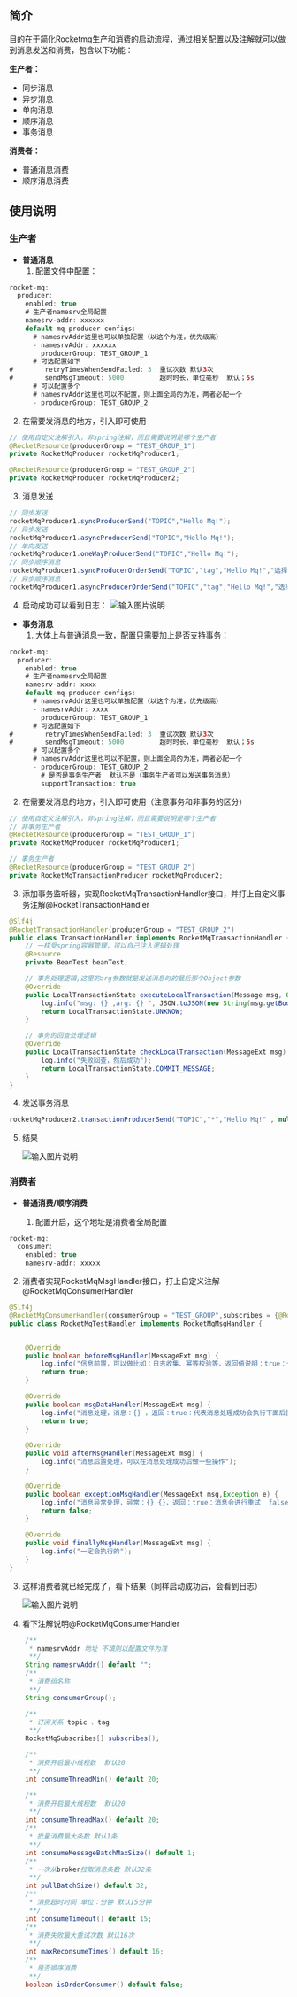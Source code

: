 ## 简介

目的在于简化Rocketmq生产和消费的启动流程，通过相关配置以及注解就可以做到消息发送和消费，包含以下功能：

**生产者：**
  - 同步消息
  - 异步消息
  - 单向消息
  - 顺序消息
  - 事务消息

**消费者：**
  - 普通消息消费
  - 顺序消息消费

## 使用说明

### 生产者

- **普通消息**
  1. 配置文件中配置：

```Java
rocket-mq:
  producer:
    enabled: true
    # 生产者namesrv全局配置
    namesrv-addr: xxxxxx
    default-mq-producer-configs:
      # namesrvAddr这里也可以单独配置（以这个为准，优先级高）
      - namesrvAddr: xxxxxx
        producerGroup: TEST_GROUP_1
      # 可选配置如下
#        retryTimesWhenSendFailed: 3  重试次数 默认3次
#        sendMsgTimeout: 5000         超时时长，单位毫秒  默认；5s
      # 可以配置多个
      # namesrvAddr这里也可以不配置，则上面全局的为准，两者必配一个
      - producerGroup: TEST_GROUP_2
```
  2. 在需要发消息的地方，引入即可使用

```Java
// 使用自定义注解引入，非spring注解，而且需要说明是哪个生产者
@RocketResource(producerGroup = "TEST_GROUP_1")
private RocketMqProducer rocketMqProducer1;

@RocketResource(producerGroup = "TEST_GROUP_2")
private RocketMqProducer rocketMqProducer2;

```
  3. 消息发送

```Java
// 同步发送
rocketMqProducer1.syncProducerSend("TOPIC","Hello Mq!");
// 异步发送
rocketMqProducer1.asyncProducerSend("TOPIC","Hello Mq!");
// 单向发送
rocketMqProducer1.oneWayProducerSend("TOPIC","Hello Mq!");
// 同步顺序消息
rocketMqProducer1.syncProducerOrderSend("TOPIC","tag","Hello Mq!","选择队列的Key");
// 异步顺序消息
rocketMqProducer1.asyncProducerOrderSend("TOPIC","tag","Hello Mq!","选择队列的Key");
```
  4. 启动成功可以看到日志：
![输入图片说明](image.png)
     
- **事务消息**
  1. 大体上与普通消息一致，配置只需要加上是否支持事务：

```Java
rocket-mq:
  producer:
    enabled: true
    # 生产者namesrv全局配置
    namesrv-addr: xxxx
    default-mq-producer-configs:
      # namesrvAddr这里也可以单独配置（以这个为准，优先级高）
      - namesrvAddr: xxxx
        producerGroup: TEST_GROUP_1
      # 可选配置如下
#        retryTimesWhenSendFailed: 3  重试次数 默认3次
#        sendMsgTimeout: 5000         超时时长，单位毫秒  默认；5s
      # 可以配置多个
      # namesrvAddr这里也可以不配置，则上面全局的为准，两者必配一个
      - producerGroup: TEST_GROUP_2
        # 是否是事务生产者  默认不是（事务生产者可以发送事务消息）
        supportTransaction: true
```
  2. 在需要发消息的地方，引入即可使用（注意事务和非事务的区分）

```Java
// 使用自定义注解引入，非spring注解，而且需要说明是哪个生产者
// 非事务生产者
@RocketResource(producerGroup = "TEST_GROUP_1")
private RocketMqProducer rocketMqProducer1;

// 事务生产者
@RocketResource(producerGroup = "TEST_GROUP_2")
private RocketMqTransactionProducer rocketMqProducer2;

```
  3. 添加事务监听器，实现RocketMqTransactionHandler接口，并打上自定义事务注解@RocketTransactionHandler

```Java
@Slf4j
@RocketTransactionHandler(producerGroup = "TEST_GROUP_2")
public class TransactionHandler implements RocketMqTransactionHandler {
    // 一样受spring容器管理，可以自己注入逻辑处理
    @Resource
    private BeanTest beanTest;

    // 事务处理逻辑,这里的arg参数就是发送消息时的最后那个Object参数
    @Override
    public LocalTransactionState executeLocalTransaction(Message msg, Object arg) {
        log.info("msg: {} ,arg: {} ", JSON.toJSON(new String(msg.getBody(), StandardCharsets.UTF_8)),arg);
        return LocalTransactionState.UNKNOW;
    }

    // 事务的回查处理逻辑
    @Override
    public LocalTransactionState checkLocalTransaction(MessageExt msg) {
        log.info("失败回查，然后成功");
        return LocalTransactionState.COMMIT_MESSAGE;
    }
}
```
  4. 发送事务消息

```Java
rocketMqProducer2.transactionProducerSend("TOPIC","*","Hello Mq!" , null);
```
  5. 结果

     ![输入图片说明](image2.png)

### 消费者

- **普通消费/顺序消费**

  

  1. 配置开启，这个地址是消费者全局配置

```Java
rocket-mq:
  consumer:
    enabled: true
    namesrv-addr: xxxxx
```
  2. 消费者实现RocketMqMsgHandler接口，打上自定义注解@RocketMqConsumerHandler

```Java
@Slf4j
@RocketMqConsumerHandler(consumerGroup = "TEST_GROUP",subscribes = {@RocketMqSubscribes( topic = "TOPIC")})
public class RocketMqTestHandler implements RocketMqMsgHandler {


    @Override
    public boolean beforeMsgHandler(MessageExt msg) {
        log.info("信息前置，可以做比如：日志收集、幂等校验等，返回值说明：true：代表通过会执行下面的消息处理 false：代表拦截直接返回消费成功");
        return true;
    }

    @Override
    public boolean msgDataHandler(MessageExt msg) {
        log.info("消息处理，消息：{} ，返回：true：代表消息处理成功会执行下面后置处理  false：代表执行失败会进行消息重试", JSON.toJSON(new String(msg.getBody(), StandardCharsets.UTF_8)));
        return true;
    }

    @Override
    public void afterMsgHandler(MessageExt msg) {
        log.info("消息后置处理，可以在消息处理成功后做一些操作");
    }

    @Override
    public boolean exceptionMsgHandler(MessageExt msg,Exception e) {
        log.info("消息异常处理，异常：{} {}，返回：true：消息会进行重试  false：消息不重试",e.getMessage(),e);
        return false;
    }

    @Override
    public void finallyMsgHandler(MessageExt msg) {
        log.info("一定会执行的");
    }
}
```
  3. 这样消费者就已经完成了，看下结果（同样启动成功后，会看到日志）

      ![输入图片说明](image3.png)
  4. 看下注解说明@RocketMqConsumerHandler

```Java
    /**
     * namesrvAddr 地址 不填则以配置文件为准
     **/
    String namesrvAddr() default "";
    /**
     * 消费组名称
     **/
    String consumerGroup();

    /**
     * 订阅关系 topic 、tag
     **/
    RocketMqSubscribes[] subscribes();

    /**
     * 消费开启最小线程数  默认20
     **/
    int consumeThreadMin() default 20;

    /**
     * 消费开启最大线程数  默认20
     **/
    int consumeThreadMax() default 20;
    /**
     * 批量消费最大条数 默认1条
     **/
    int consumeMessageBatchMaxSize() default 1;
    /**
     * 一次从broker拉取消息条数 默认32条
     **/
    int pullBatchSize() default 32;
    /**
     * 消费超时时间 单位：分钟 默认15分钟
     **/
    int consumeTimeout() default 15;
    /**
     * 消费失败最大重试次数 默认16次
     **/
    int maxReconsumeTimes() default 16;
    /**
     * 是否顺序消费
     **/
    boolean isOrderConsumer() default false;
```

